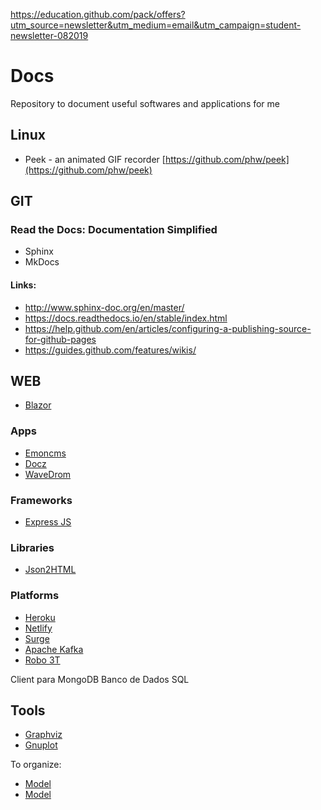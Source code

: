 https://education.github.com/pack/offers?utm_source=newsletter&utm_medium=email&utm_campaign=student-newsletter-082019

# Docs
Repository to document useful softwares and applications for me

## Linux
* Peek - an animated GIF recorder [https://github.com/phw/peek](https://github.com/phw/peek)
## GIT
### Read the Docs: Documentation Simplified
- Sphinx
- MkDocs
#### Links:
- http://www.sphinx-doc.org/en/master/
- https://docs.readthedocs.io/en/stable/index.html
- https://help.github.com/en/articles/configuring-a-publishing-source-for-github-pages
- https://guides.github.com/features/wikis/

## WEB
- [Blazor](https://dotnet.microsoft.com/apps/aspnet/web-apps/blazor)
### Apps
- [Emoncms](https://emoncms.org/)
- [Docz](https://www.docz.site/)
- [WaveDrom](https://wavedrom.com/)
### Frameworks
- [Express JS](https://expressjs.com/)
### Libraries
- [Json2HTML](http://www.json2html.com/)
### Platforms
- [Heroku](https://www.heroku.com/)
- [Netlify](https://www.netlify.com/)
- [Surge](https://surge.sh/)
- [Apache Kafka](https://kafka.apache.org/)
- [Robo 3T](https://robomongo.org/)
<p> Client para MongoDB Banco de Dados SQL

## Tools
- [Graphviz](https://graphviz.org/)
- [Gnuplot](http://gnuplot.respawned.com/)

To organize:
- [Model](model)
- [Model](model)

